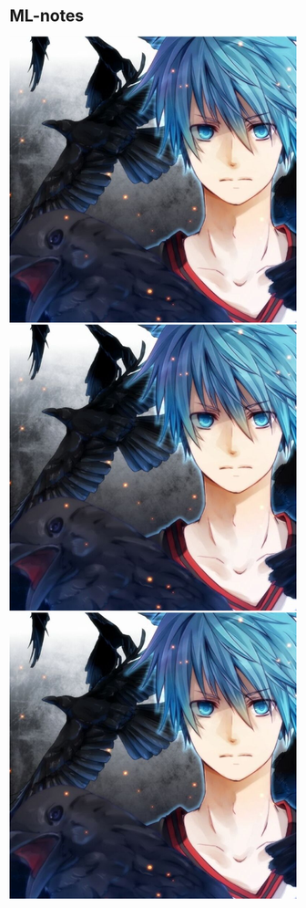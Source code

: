 # ML-notes

<p align="center">
  <img src="images/112211.jpg">
  <img src="images/112211.jpg">
  <img src="images/112211.jpg">
</p>




